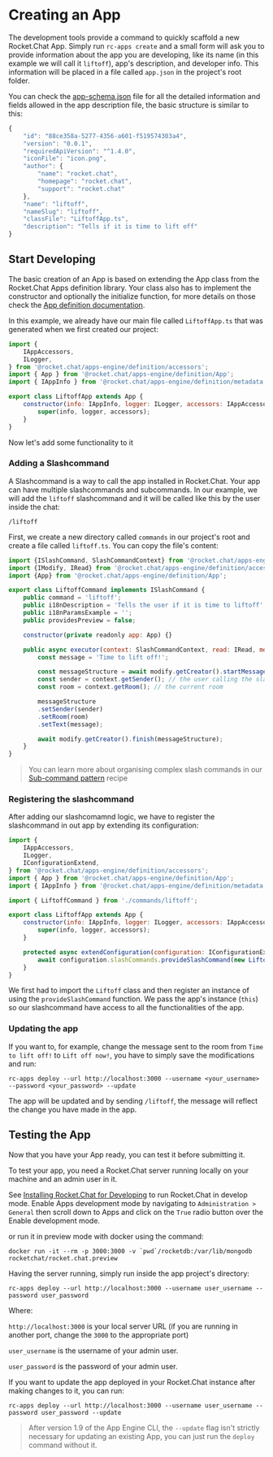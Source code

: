 # Creating an App

The development tools provide a command to quickly scaffold a new Rocket.Chat App. Simply run `rc-apps create` and a small form will ask you to provide information about the app you are developing, like its name \(in this example we will call it `liftoff`\), app's description, and developer info. This information will be placed in a file called `app.json` in the project's root folder.

You can check the [app-schema.json](https://github.com/RocketChat/Rocket.Chat.Apps-cli) file for all the detailed information and fields allowed in the app description file, the basic structure is similar to this:

```javascript
{
    "id": "88ce358a-5277-4356-a601-f519574303a4",
    "version": "0.0.1",
    "requiredApiVersion": "^1.4.0",
    "iconFile": "icon.png",
    "author": {
        "name": "rocket.chat",
        "homepage": "rocket.chat",
        "support": "rocket.chat"
    },
    "name": "liftoff",
    "nameSlug": "liftoff",
    "classFile": "LiftoffApp.ts",
    "description": "Tells if it is time to lift off"
}
```

## Start Developing

The basic creation of an App is based on extending the App class from the Rocket.Chat Apps definition library. Your class also has to implement the constructor and optionally the initialize function, for more details on those check the [App definition documentation](https://rocketchat.github.io/Rocket.Chat.Apps-engine/classes/app.app-1.html).

In this example, we already have our main file called `LiftoffApp.ts` that was generated when we first created our project:

```javascript
import {
    IAppAccessors,
    ILogger,
} from '@rocket.chat/apps-engine/definition/accessors';
import { App } from '@rocket.chat/apps-engine/definition/App';
import { IAppInfo } from '@rocket.chat/apps-engine/definition/metadata';

export class LiftoffApp extends App {
    constructor(info: IAppInfo, logger: ILogger, accessors: IAppAccessors) {
        super(info, logger, accessors);
    }
}
```

Now let's add some functionality to it

### Adding a Slashcommand

A Slashcommand is a way to call the app installed in Rocket.Chat. Your app can have multiple slashcommands and subcommands. In our example, we will add the `liftoff` slashcommand and it will be called like this by the user inside the chat:

```text
/liftoff
```

First, we create a new directory called `commands` in our project's root and create a file called `liftoff.ts`. You can copy the file's content:

```javascript
import {ISlashCommand, SlashCommandContext} from '@rocket.chat/apps-engine/definition/slashcommands';
import {IModify, IRead} from '@rocket.chat/apps-engine/definition/accessors';
import {App} from '@rocket.chat/apps-engine/definition/App';

export class LiftoffCommand implements ISlashCommand {
    public command = 'liftoff';
    public i18nDescription = 'Tells the user if it is time to liftoff';
    public i18nParamsExample = '';
    public providesPreview = false;

    constructor(private readonly app: App) {}

    public async executor(context: SlashCommandContext, read: IRead, modify: IModify): Promise<void> {
        const message = 'Time to lift off!';

        const messageStructure = await modify.getCreator().startMessage();
        const sender = context.getSender(); // the user calling the slashcommand
        const room = context.getRoom(); // the current room

        messageStructure
        .setSender(sender)
        .setRoom(room)
        .setText(message);

        await modify.getCreator().finish(messageStructure);
    }
}
```

> You can learn more about organising complex slash commands in our [Sub-command pattern](../recipes/sub-command-pattern.md) recipe

### Registering the slashcommand

After adding our slashcomamnd logic, we have to register the slashcommand in out app by extending its configuration:

```javascript
import {
    IAppAccessors,
    ILogger,
    IConfigurationExtend,
} from '@rocket.chat/apps-engine/definition/accessors';
import { App } from '@rocket.chat/apps-engine/definition/App';
import { IAppInfo } from '@rocket.chat/apps-engine/definition/metadata';

import { LiftoffCommand } from './commands/liftoff';

export class LiftoffApp extends App {
    constructor(info: IAppInfo, logger: ILogger, accessors: IAppAccessors) {
        super(info, logger, accessors);
    }

    protected async extendConfiguration(configuration: IConfigurationExtend): Promise<void> {
        await configuration.slashCommands.provideSlashCommand(new LiftoffCommand(this));
    }
}
```

We first had to import the `Liftoff` class and then register an instance of using the `provideSlashCommand` function. We pass the app's instance \(`this`\) so our slashcommand have access to all the functionalities of the app.

### Updating the app

If you want to, for example, change the message sent to the room from `Time to lift off!` to `Lift off now!`, you have to simply save the modifications and run:

```text
rc-apps deploy --url http://localhost:3000 --username <your_username> --password <your_password> --update
```

The app will be updated and by sending `/liftoff`, the message will reflect the change you have made in the app.

## Testing the App

Now that you have your App ready, you can test it before submitting it.

To test your app, you need a Rocket.Chat server running locally on your machine and an admin user in it.

See [Installing Rocket.Chat for Developing](../../getting-started/choosing-a-development-host/linux.md) to run Rocket.Chat in develop mode. Enable Apps development mode by navigating to `Administration > General` then scroll down to Apps and click on the `True` radio button over the Enable development mode.

or run it in preview mode with docker using the command:

```text
docker run -it --rm -p 3000:3000 -v `pwd`/rocketdb:/var/lib/mongodb rocketchat/rocket.chat.preview
```

Having the server running, simply run inside the app project's directory:

```text
rc-apps deploy --url http://localhost:3000 --username user_username --password user_password
```

Where:

`http://localhost:3000` is your local server URL \(if you are running in another port, change the `3000` to the appropriate port\)

`user_username` is the username of your admin user.

`user_password` is the password of your admin user.

If you want to update the app deployed in your Rocket.Chat instance after making changes to it, you can run:

```text
rc-apps deploy --url http://localhost:3000 --username user_username --password user_password --update
```

> After version 1.9 of the App Engine CLI, the `--update` flag isn't strictly necessary for updating an existing App, you can just run the `deploy` command without it.

